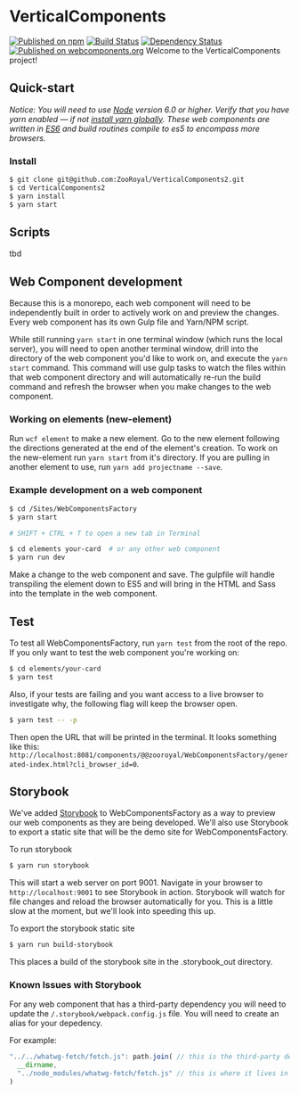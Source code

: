 # VerticalComponents
[![Published on npm](https://img.shields.io/npm/v/@zooroyal/WebComponentsFactory.svg?style=flat)](https://www.npmjs.com/package/@zooroyal/WebComponentsFactory)
[![Build Status](https://travis-ci.org/ZooRoyal/WebComponentsFactory.svg?branch=master)](https://travis-ci.org/ZooRoyal/WebComponentsFactory)
[![Dependency Status](https://img.shields.io/david/ZooRoyal/WebComponentsFactory.svg?style=flat)](https://david-dm.org/ZooRoyal/WebComponentsFactory)
[![Published on webcomponents.org](https://img.shields.io/badge/webcomponents.org-published-blue.svg)](https://www.webcomponents.org/author/ZooRoyal)
Welcome to the VerticalComponents project!
## Quick-start

*Notice: You will need to use [Node](https://nodejs.org/en/) version 6.0 or higher. Verify that you have yarn enabled — if not [install yarn globally](https://yarnpkg.com/lang/en/docs/install/). These web components are written in [ES6](http://es6-features.org/) and build routines compile to es5 to encompass more browsers.*

### Install

```bash
$ git clone git@github.com:ZooRoyal/VerticalComponents2.git
$ cd VerticalComponents2
$ yarn install
$ yarn start
```

## Scripts
tbd

## Web Component development

Because this is a monorepo, each web component will need to be independently built in order to actively work on and preview the changes. Every web component has its own Gulp file and Yarn/NPM script.

While still running `yarn start` in one terminal window (which runs the local server), you will need to open another terminal window, drill into the directory of the web component you'd like to work on, and execute the `yarn start` command. This command will use gulp tasks to watch the files within that web component directory and will automatically re-run the build command and refresh the browser when you make changes to the web component.

### Working on elements (new-element)
Run `wcf element` to make a new element. Go to the new element following the directions generated at the end of the element's creation. To work on the new-element run `yarn start` from it's directory. If you are pulling in another element to use, run `yarn add projectname --save`.

### Example development on a web component

```bash
$ cd /Sites/WebComponentsFactory
$ yarn start

# SHIFT + CTRL + T to open a new tab in Terminal

$ cd elements your-card  # or any other web component
$ yarn run dev
```

Make a change to the web component and save. The gulpfile will handle transpiling the element down to ES5 and will bring in the HTML and Sass into the template in the web component.

## Test

To test all WebComponentsFactory, run `yarn test` from the root of the repo. If you only want to test the web component you're working on:

```bash
$ cd elements/your-card
$ yarn test
```

Also, if your tests are failing and you want access to a live browser to investigate why, the following flag will keep the browser open.

```bash
$ yarn test -- -p
```

Then open the URL that will be printed in the terminal. It looks something like this: `http://localhost:8081/components/@@zooroyal/WebComponentsFactory/generated-index.html?cli_browser_id=0`.

## Storybook

We've added [Storybook](https://storybook.js.org/) to WebComponentsFactory as a way to preview our web components as they are being developed. We'll also use Storybook to export a static site that will be the demo site for WebComponentsFactory.

To run storybook

```bash
$ yarn run storybook
```

This will start a web server on port 9001. Navigate in your browser to `http://localhost:9001` to see Storybook in action. Storybook will watch for file changes and reload the browser automatically for you. This is a little slow at the moment, but we'll look into speeding this up.

To export the storybook static site

```bash
$ yarn run build-storybook
```

This places a build of the storybook site in the .storybook_out directory.

### Known Issues with Storybook

For any web component that has a third-party dependency you will need to update the `/.storybook/webpack.config.js` file. You will need to create an alias for your depedency.

For example:

```js
"../../whatwg-fetch/fetch.js": path.join( // this is the third-party dependency in the WebComponentsFactory
  __dirname,
  "../node_modules/whatwg-fetch/fetch.js" // this is where it lives in node_modules
)
```
